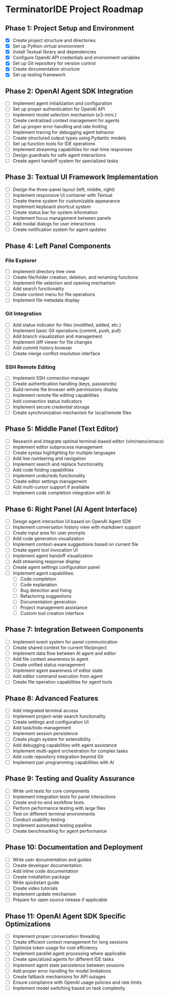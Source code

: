 # TerminatorIDE Project Roadmap

## Phase 1: Project Setup and Environment

- [x] Create project structure and directories
- [x] Set up Python virtual environment
- [x] Install Textual library and dependencies
- [x] Configure OpenAI API credentials and environment variables
- [x] Set up Git repository for version control
- [x] Create documentation structure
- [x] Set up testing framework

## Phase 2: OpenAI Agent SDK Integration

- [ ] Implement agent initialization and configuration
- [ ] Set up proper authentication for OpenAI API
- [ ] Implement model selection mechanism (o3-mini.)
- [ ] Create centralized context management for agents
- [ ] Set up proper error handling and rate limiting
- [ ] Implement tracing for debugging agent behavior
- [ ] Create structured output types using Pydantic models
- [ ] Set up function tools for IDE operations
- [ ] Implement streaming capabilities for real-time responses
- [ ] Design guardrails for safe agent interactions
- [ ] Create agent handoff system for specialized tasks

## Phase 3: Textual UI Framework Implementation

- [ ] Design the three-panel layout (left, middle, right)
- [ ] Implement responsive UI container with Textual
- [ ] Create theme system for customizable appearance
- [ ] Implement keyboard shortcut system
- [ ] Create status bar for system information
- [ ] Implement focus management between panels
- [ ] Add modal dialogs for user interactions
- [ ] Create notification system for agent updates

## Phase 4: Left Panel Components

### File Explorer
- [ ] Implement directory tree view
- [ ] Create file/folder creation, deletion, and renaming functions
- [ ] Implement file selection and opening mechanism
- [ ] Add search functionality
- [ ] Create context menu for file operations
- [ ] Implement file metadata display

### Git Integration
- [ ] Add status indicator for files (modified, added, etc.)
- [ ] Implement basic Git operations (commit, push, pull)
- [ ] Add branch visualization and management
- [ ] Implement diff viewer for file changes
- [ ] Add commit history browser
- [ ] Create merge conflict resolution interface

### SSH Remote Editing
- [ ] Implement SSH connection manager
- [ ] Create authentication handling (keys, passwords)
- [ ] Build remote file browser with permissions display
- [ ] Implement remote file editing capabilities
- [ ] Add connection status indicators
- [ ] Implement secure credential storage
- [ ] Create synchronization mechanism for local/remote files

## Phase 5: Middle Panel (Text Editor)

- [ ] Research and integrate optimal terminal-based editor (vim/nano/emacs)
- [ ] Implement editor subprocess management
- [ ] Create syntax highlighting for multiple languages
- [ ] Add line numbering and navigation
- [ ] Implement search and replace functionality
- [ ] Add code folding capabilities
- [ ] Implement undo/redo functionality
- [ ] Create editor settings management
- [ ] Add multi-cursor support if available
- [ ] Implement code completion integration with AI

## Phase 6: Right Panel (AI Agent Interface)

- [ ] Design agent interaction UI based on OpenAI Agent SDK
- [ ] Implement conversation history view with markdown support
- [ ] Create input area for user prompts
- [ ] Add code generation visualization
- [ ] Implement context-aware suggestions based on current file
- [ ] Create agent tool invocation UI
- [ ] Implement agent handoff visualization
- [ ] Add streaming response display
- [ ] Create agent settings configuration panel
- [ ] Implement agent capabilities:
  - [ ] Code completion
  - [ ] Code explanation
  - [ ] Bug detection and fixing
  - [ ] Refactoring suggestions
  - [ ] Documentation generation
  - [ ] Project management assistance
  - [ ] Custom tool creation interface

## Phase 7: Integration Between Components

- [ ] Implement event system for panel communication
- [ ] Create shared context for current file/project
- [ ] Implement data flow between AI agent and editor
- [ ] Add file context awareness to agent
- [ ] Create unified status management
- [ ] Implement agent awareness of editor state
- [ ] Add editor command execution from agent
- [ ] Create file operation capabilities for agent tools

## Phase 8: Advanced Features

- [ ] Add integrated terminal access
- [ ] Implement project-wide search functionality
- [ ] Create settings and configuration UI
- [ ] Add task/todo management
- [ ] Implement session persistence
- [ ] Create plugin system for extensibility
- [ ] Add debugging capabilities with agent assistance
- [ ] Implement multi-agent orchestration for complex tasks
- [ ] Add code repository integration beyond Git
- [ ] Implement pair programming capabilities with AI

## Phase 9: Testing and Quality Assurance

- [ ] Write unit tests for core components
- [ ] Implement integration tests for panel interactions
- [ ] Create end-to-end workflow tests
- [ ] Perform performance testing with large files
- [ ] Test on different terminal environments
- [ ] Conduct usability testing
- [ ] Implement automated testing pipeline
- [ ] Create benchmarking for agent performance

## Phase 10: Documentation and Deployment

- [ ] Write user documentation and guides
- [ ] Create developer documentation
- [ ] Add inline code documentation
- [ ] Create installation package
- [ ] Write quickstart guide
- [ ] Create video tutorials
- [ ] Implement update mechanism
- [ ] Prepare for open source release if applicable

## Phase 11: OpenAI Agent SDK Specific Optimizations

- [ ] Implement proper conversation threading
- [ ] Create efficient context management for long sessions
- [ ] Optimize token usage for cost efficiency
- [ ] Implement parallel agent processing where applicable
- [ ] Create specialized agents for different IDE tasks
- [ ] Implement agent state persistence between sessions
- [ ] Add proper error handling for model limitations
- [ ] Create fallback mechanisms for API outages
- [ ] Ensure compliance with OpenAI usage policies and rate limits
- [ ] Implement model switching based on task complexity